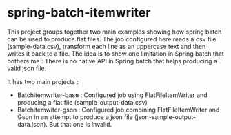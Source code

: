 # spring-batch-itemwriter

This project groups together two main examples showing how spring batch can be used to produce flat files.
The job configured here reads a csv file (sample-data.csv), transform each line as an uppercase text and then writes it back to a file. 
The idea is to show one limitation in Spring batch that bothers me : There is no native API in Spring batch that helps
producing a valid json file.

It has two main projects : 

* Batchitemwriter-base : Configured job using FlatFileItemWriter and producing a flat file (sample-output-data.csv)
* Batchitemwiter-gson : Configured job combining FlatFileItemWriter and Gson in an attempt to produce a json file (json-sample-output-data.json).
But that one is invalid.
